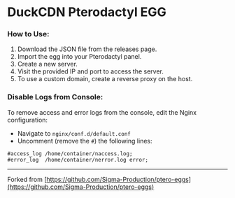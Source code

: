 # DuckCDN Pterodactyl EGG

### How to Use:
1. Download the JSON file from the releases page.
2. Import the egg into your Pterodactyl panel.
3. Create a new server.
4. Visit the provided IP and port to access the server.
5. To use a custom domain, create a reverse proxy on the host.

### Disable Logs from Console:
To remove access and error logs from the console, edit the Nginx configuration:
- Navigate to `nginx/conf.d/default.conf`
- Uncomment (remove the `#`) the following lines:

```
#access_log /home/container/naccess.log;
#error_log  /home/container/nerror.log error;
```

---

Forked from [https://github.com/Sigma-Production/ptero-eggs](https://github.com/Sigma-Production/ptero-eggs)